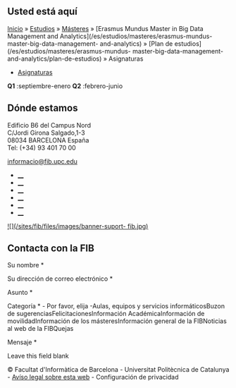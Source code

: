 ## Usted está aquí

[Inicio](/es) » [Estudios](/es/estudios) » [Másteres](/es/estudios/masteres) »
[Erasmus Mundus Master in Big Data Management and
Analytics](/es/estudios/masteres/erasmus-mundus-master-big-data-management-
and-analytics) » [Plan de estudios](/es/estudios/masteres/erasmus-mundus-
master-big-data-management-and-analytics/plan-de-estudios) » Asignaturas

  * [Asignaturas](/es/estudios/masteres/erasmus-mundus-master-big-data-management-and-analytics/plan-de-estudios/asignaturas)

**Q1** :septiembre-enero **Q2** :febrero-junio

## Dónde estamos

Edificio B6 del Campus Nord  
C/Jordi Girona Salgado,1-3  
08034 BARCELONA España  
Tel: (+34) 93 401 70 00

[informacio@fib.upc.edu](mailto:informacio@fib.upc.edu)

  * [__](/es/noticies/rss.rss)
  * [__](https://www.facebook.com/fib.upc)
  * [__](https://twitter.com/fib_upc)
  * [__](https://www.flickr.com/photos/fib-upc/albums)
  * [__](https://www.youtube.com/user/mediafib)
  * [__](https://www.instagram.com/fib.upc/)

[![](/sites/fib/files/images/banner-suport-
fib.jpg)](http://suport.fib.upc.edu)

## Contacta con la FIB

Su nombre *

Su dirección de correo electrónico *

Asunto *

Categoría * \- Por favor, elija -Aulas, equipos y servicios informáticosBuzon
de sugerenciasFelicitacionesInformación AcadémicaInformación de
movilidadInformación de los másteresInformación general de la FIBNoticias al
web de la FIBQuejas

Mensaje *

Leave this field blank

© Facultat d'Informàtica de Barcelona - Universitat Politècnica de Catalunya -
[Avíso legal sobre esta web](/es/aviso-legal-sobre-esta-web) \- Configuración
de privacidad

